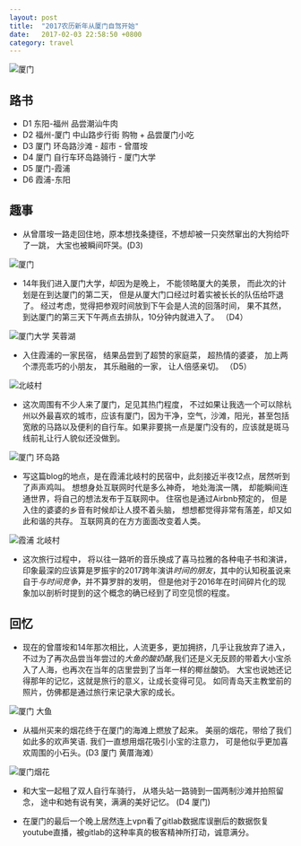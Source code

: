 ```yaml
---
layout: post
title:  "2017农历新年从厦门自驾开始"
date:   2017-02-03 22:58:50 +0800
category: travel
---
```


![厦门](https://c1.staticflickr.com/1/606/31904476534_63b3eda90c.jpg)


## 路书

* D1 东阳-福州   品尝潮汕牛肉
* D2 福州-厦门   中山路步行街 购物 + 品尝厦门小吃
* D3 厦门   环岛路沙滩 - 超市 - 曾厝垵
* D4 厦门   自行车环岛路骑行 - 厦门大学
* D5 厦门-霞浦
* D6 霞浦-东阳


## 趣事

* 从曾厝垵一路走回住地，原本想找条捷径，不想却被一只突然窜出的大狗给吓了一跳， 大宝也被瞬间吓哭。(D3) 

 ![厦门](https://c1.staticflickr.com/1/394/32748423965_f49cc58079.jpg)

* 14年我们进入厦门大学，却因为是晚上， 不能领略厦大的美景， 而此次的计划是在到达厦门的第二天， 但是从厦大门口经过时着实被长长的队伍给吓退了。 经过考虑，觉得把参观时间放到下午会是人流的回落时间， 果不其然， 到达厦门的第三天下午两点去排队，10分钟内就进入了。 （D4）

 ![厦门大学 芙蓉湖](https://c1.staticflickr.com/1/530/32594115272_bfde5881da.jpg)

* 入住霞浦的一家民宿， 结果品尝到了超赞的家庭菜， 超热情的婆婆， 加上两个漂亮乖巧的小朋友， 其乐融融的一家， 让人倍感亲切。 （D5）

 ![北岐村](https://c1.staticflickr.com/1/401/32594093942_d5244da50f.jpg)




* 这次周围有不少人来了厦门，足见其热门程度， 不过如果让我选一个可以除杭州以外最喜欢的城市，应该有厦门，因为干净，空气，沙滩，阳光，甚至包括宽敞的马路以及便利的自行车。如果非要挑一点是厦门没有的，应该就是斑马线前礼让行人貌似还没做到。 

 ![厦门 环岛路](https://c1.staticflickr.com/1/449/31933910663_ac812e674e.jpg)


* 写这篇blog的地点，是在霞浦北岐村的民宿中，此刻接近半夜12点，居然听到了声声鸡叫。 想想身处互联网时代是多么神奇， 地处海滨一隅， 却能瞬间连通世界，将自己的想法发布于互联网中。 住宿也是通过Airbnb预定的， 但是入住的婆婆的乡音有时候却让人摸不着头脑， 想想都觉得非常有落差，却又如此和谐的共存。 互联网真的在方方面面改变着人类。


 ![霞浦 北岐村](https://c1.staticflickr.com/1/594/31933418983_808cfc31e1.jpg)



* 这次旅行过程中， 将以往一路听的音乐换成了喜马拉雅的各种电子书和演讲， 印象最深的应该算是罗振宇的2017跨年演讲*时间的朋友*，其中的认知税虽说来自于*与时间竞争*，并不算罗胖的发明， 但是他对于2016年在时间碎片化的现象加以剖析时提到的这个概念的确已经到了司空见惯的程度。 


## 回忆

* 现在的曾厝垵和14年那次相比，人流更多，更加拥挤，几乎让我放弃了进入， 不过为了再次品尝当年尝过的*大鱼的酸奶酪*,我们还是义无反顾的带着大小宝杀入了人海，也再次在当年的店里尝到了当年一样的椰丝酸奶。 大宝也说她还记得那年的记忆，这就是旅行的意义，让成长变得可见。 如同青岛天主教堂前的照片，仿佛都是通过旅行来记录大家的成长。 

 ![厦门 大鱼](https://c1.staticflickr.com/1/476/32594603822_6178376a24.jpg)

* 从福州买来的烟花终于在厦门的海滩上燃放了起来。 美丽的烟花，带给了我们如此多的欢声笑语. 我们一直想用烟花吸引小宝的注意力， 可是他似乎更加喜欢周围的小石头。(D3 厦门 黄厝海滩）

 ![厦门烟花](https://c1.staticflickr.com/1/482/31934137923_985834d03a.jpg)


* 和大宝一起租了双人自行车骑行， 从塔头站一路骑到一国两制沙滩并拍照留念， 途中和她有说有笑，满满的美好记忆。 (D4 厦门)


* 在厦门的最后一个晚上居然连上vpn看了gitlab数据库误删后的数据恢复youtube直播，被gitlab的这种率真的极客精神所打动，诚意满分。 


